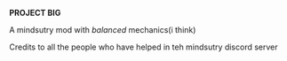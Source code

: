 **PROJECT BIG**

A mindsutry mod with *balanced* mechanics(i think)

Credits to all the people who have helped in teh mindsutry discord server
